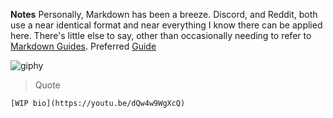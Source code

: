 **Notes**
Personally, Markdown has been a breeze. Discord, and Reddit, both use a near identical format and near everything I know there can be applied here. There's little else to say, other than occasionally needing to refer to [Markdown Guides](https://www.markdownguide.org/basic-syntax/). Preferred [Guide](https://docs.github.com/en/get-started/writing-on-github/getting-started-with-writing-and-formatting-on-github/basic-writing-and-formatting-syntax)

![giphy](https://user-images.githubusercontent.com/98374255/151301558-136d3d77-b931-4a18-970c-37f7e09493fe.gif)
>Quote

`[WIP bio](https://youtu.be/dQw4w9WgXcQ)`
